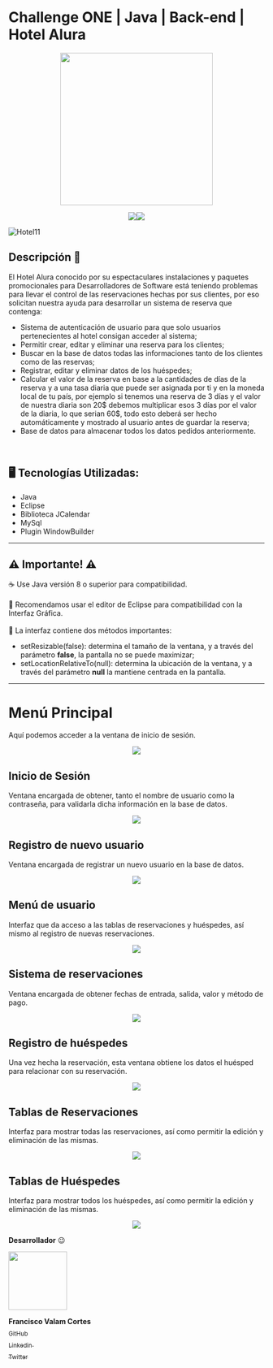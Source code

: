 # Challenge ONE | Java | Back-end | Hotel Alura

<p align="center" >
     <img width="300" heigth="300" src="https://user-images.githubusercontent.com/91544872/189419040-c093db78-c970-4960-8aca-ffcc11f7ffaf.png">
</p>
<p align = "center">
<img src="https://img.shields.io/badge/_Lenguaje-190202?style=flat"/><img src="https://img.shields.io/badge/_Java-F20000?style=flat"/>
</p>

![Hotel11](https://github.com/Valamca/Hotel_Alura_Challenge/assets/129345721/5623a74b-9029-443d-a4b5-95db4a224091)




## Descripción :page_facing_up:
El Hotel Alura conocido por su espectaculares instalaciones y paquetes promocionales para Desarrolladores de Software está teniendo problemas para llevar el control de las reservaciones hechas por sus clientes, por eso solicitan nuestra ayuda para desarrollar un sistema de reserva que contenga:

* Sistema de autenticación de usuario para que solo usuarios pertenecientes al hotel consigan acceder al sistema;
* Permitir crear, editar y eliminar una reserva para los clientes;
* Buscar en la base de datos todas las informaciones tanto de los clientes como de las reservas;
* Registrar, editar y eliminar datos de los huéspedes;
* Calcular el valor de la reserva en base a la cantidades de días de la reserva y a una tasa diaria que puede ser asignada por ti y en la moneda local de tu país, por ejemplo si tenemos una reserva de 3 días y el valor de nuestra diaria son 20$ debemos multiplicar esos 3 días por el valor de la diaria, lo que serian 60$, todo esto deberá ser hecho automáticamente y mostrado al usuario antes de guardar la reserva;
* Base de datos para almacenar todos los datos pedidos anteriormente.
</br>

## 🖥️ Tecnologías Utilizadas:

- Java
- Eclipse
- Biblioteca JCalendar
- MySql
- Plugin WindowBuilder </br>

---
## ⚠️ Importante! ⚠️

☕ Use Java versión 8 o superior para compatibilidad. </br></br>
📝 Recomendamos usar el editor de Eclipse para compatibilidad con la Interfaz Gráfica. </br></br>
🎨 La interfaz contiene dos métodos importantes:
- setResizable(false): determina el tamaño de la ventana, y a través del parámetro <strong>false</strong>, la pantalla no se puede maximizar;
- setLocationRelativeTo(null): determina la ubicación de la ventana, y a través del parámetro <strong>null</strong> la mantiene centrada en la pantalla.

---
# Menú Principal <br>
Aquí podemos acceder a la ventana de inicio de sesión.
<p align="center" >
     <img src="https://i.postimg.cc/ZKChFyqy/Men-Principal.png">
</p>

## Inicio de Sesión <br>
Ventana encargada de obtener, tanto el nombre de usuario como la contraseña, para validarla dicha información en la base de datos.
<p align="center" >
     <img src="https://i.postimg.cc/MZ16fBvZ/Iniciar-Sesi-n2.png">
</p>

## Registro de nuevo usuario
Ventana encargada de registrar un nuevo usuario en la base de datos.

<p align="center" >
     <img src="https://i.postimg.cc/wBwxvQr7/Nuevo-Usuario3.png">
</p>

## Menú de usuario
Interfaz que da acceso a las tablas de reservaciones y huéspedes, así mismo al registro de nuevas reservaciones.

<p align="center" >
     <img src="https://i.postimg.cc/SjFWJhPQ/Men-Usuario4.png">
</p>

## Sistema de reservaciones
Ventana encargada de obtener fechas de entrada, salida, valor y método de pago.

<p align="center" >
     <img src="https://i.postimg.cc/8C2Lzv0Q/Sistema-Reservas5.png">
</p>

## Registro de huéspedes
Una vez hecha la reservación, esta ventana obtiene los datos el huésped para relacionar con su reservación.

<p align="center" >
     <img src="https://i.postimg.cc/hv7w7VSL/Registro-Huesped6.png">
</p>

## Tablas de Reservaciones
Interfaz para mostrar todas las reservaciones, así como permitir la edición y eliminación de las mismas.

<p align="center" >
     <img src="https://i.postimg.cc/4Nf4RMyp/Tabla-Reservas7.png">
</p>

## Tablas de Huéspedes
Interfaz para mostrar todos los huéspedes, así como permitir la edición y eliminación de las mismas.

<p align="center" >
     <img src="https://i.postimg.cc/66L6SwW9/Tabla-Huespedes8.png">
</p>

**Desarrollador** :wink: 

 <img src="https://avatars.githubusercontent.com/u/129345721?v=4" width=115>
 
 **Francisco Valam Cortes**  <br>[<sub>GitHub</sub>](https://github.com/ValamCA) <img src="https://i.postimg.cc/hPxhb2YB/icons8-github-50.png" width =16>
 <br>[<sub>Linkedin </sub> ](https://www.linkedin.com/in/franciscovalamca/)<img src="https://i.postimg.cc/C5LJHycc/icons8-linkedin-48.png" width =16 ><br>
 [<sub>Twitter</sub>](https://twitter.com/FNiggalam)<img src="https://i.postimg.cc/xTrL2ND9/icons8-twitter-48.png" width =16 ><br>
